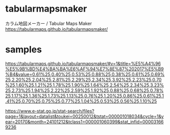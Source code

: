 # tabularmapsmaker
カラム地図メーカー / Tabular Maps Maker  
https://tabularmaps.github.io/tabularmapsmaker/  

# samples  
https://tabularmaps.github.io/tabularmapsmaker/#v=1&title=%E5%A4%96%E5%9B%BD%E4%BA%BA%E6%AF%94%E7%8E%87%202017%E5%B9%B4&value=0.61%25,0.40%25,0.53%25,0.88%25,0.38%25,0.61%25,0.69%25,2.20%25,2.04%25,2.81%25,2.29%25,2.34%25,3.92%25,2.23%25,0.70%25,1.60%25,1.21%25,1.78%25,1.90%25,1.64%25,2.54%25,2.34%25,3.23%25,2.73%25,1.94%25,2.22%25,2.59%25,1.92%25,0.88%25,0.68%25,0.78%25,1.17%25,1.36%25,1.73%25,1.13%25,0.76%25,1.20%25,0.86%25,0.61%25,1.41%25,0.70%25,0.75%25,0.77%25,1.04%25,0.53%25,0.56%25,1.10%25

https://www.e-stat.go.jp/stat-search/files?page=1&layout=datalist&toukei=00250012&tstat=000001018034&cycle=1&year=20170&month=24101212&tclass1=000001060399&stat_infid=000031669236  

